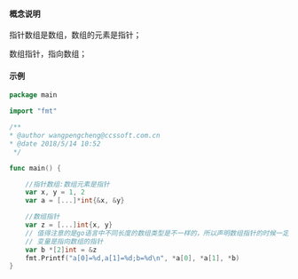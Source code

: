 #### 概念说明

  指针数组是数组，数组的元素是指针；

  数组指针，指向数组；

#### 示例

```go
package main

import "fmt"

/**
* @author wangpengcheng@ccssoft.com.cn
* @date 2018/5/14 10:52
 */

func main() {

	//指针数组:数组元素是指针
	var x, y = 1, 2
	var a = [...]*int{&x, &y}

	//数组指针
	var z = [...]int{x, y}
	// 值得注意的是go语言中不同长度的数组类型是不一样的，所以声明数组指针的时候一定要注意。
	// 变量是指向数组的指针
	var b *[2]int = &z
	fmt.Printf("a[0]=%d,a[1]=%d;b=%d\n", *a[0], *a[1], *b)
}
```

